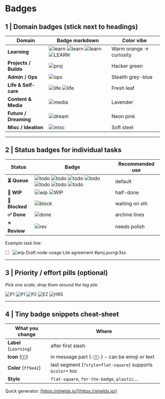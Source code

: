 # Badges

## 1 | Domain badges (stick next to headings)

| Domain                | Badge markdown                                                                   | Color vibe              |
| --------------------- | -------------------------------------------------------------------------------- | ----------------------- |
| **Learning**          | ![learn](https://img.shields.io/badge/Learning-👩‍💻-ff9e42?style=for-the-badge) ![learn](https://img.shields.io/badge/Learning-👩‍💻-ff9e42?style=flat-square) ![learn](https://img.shields.io/badge/Learning-👩‍💻-ff9e42?style=flat) ![LEARN](https://img.shields.io/badge/LEARN-CS50-8e2de2?style=for-the-badge&logo=harvard-university&logoColor=fff&colorB=4a00e0) | Warm orange → curiosity |
| **Projects / Builds** | ![proj](https://img.shields.io/badge/Project-🛠️-4caf50?style=flat-square)     | Hacker green            |
| **Admin / Ops**       | ![ops](https://img.shields.io/badge/Ops-💸-607d8b?style=flat-square)           | Stealth grey-blue       |
| **Life & Self-care**  | ![life](https://img.shields.io/badge/Life-🪴-9ccc65?style=flat-square) ![life](https://img.shields.io/badge/Life-🪴-9ccc65?style=flat)  | Fresh leaf              |
| **Content & Media**   | ![media](https://img.shields.io/badge/Media-📚-7e57c2?style=flat-square)       | Lavender                |
| **Future / Dreaming** | ![dream](https://img.shields.io/badge/Dream-🌠-ec407a?style=flat-square)       | Neon pink               |
| **Misc / Ideation**   | ![misc](https://img.shields.io/badge/Misc-💡-b0bec5?style=flat-square)         | Soft steel              |

---

## 2 | Status badges for individual tasks

| Status         | Badge                                                                                              | Recommended use |
| -------------- | -------------------------------------------------------------------------------------------------- | --------------- |
| **⏳ Queue**    | ![todo](https://img.shields.io/badge/status-QUEUE-blue?style=plastic&logo=github) ![todo](https://img.shields.io/badge/Task-QUEUED-blue?style=flat) ![todo](https://img.shields.io/badge/Task-QUEUED-blue?style=plastic) ![todo](https://img.shields.io/badge/Task-QUEUED-blue??style=flat-square&colorA=purple&colorB=cyan) ![todo](https://img.shields.io/badge/Task-QUEUED-blue?style=for-the-badge) ![todo](https://img.shields.io/badge/Task-QUEUED-blue?style=for-the-badge&labelColor=090909&color=39c5bb) ![todo](https://img.shields.io/badge/Task-QUEUED-blue?style=social&logo=github)  | default         |
| **🚧 WIP**     | ![wip](https://img.shields.io/badge/status-WIP-orange?style=plastic&logo=githubactions) ![WIP](https://img.shields.io/badge/status-WIP-orange?style=flat&logoWidth=0)    | half-done       |
| **🛑 Blocked** | ![block](https://img.shields.io/badge/status-BLOCKED-red?style=plastic&logo=probot)        | waiting on sth  |
| **✅ Done**     | ![done](https://img.shields.io/badge/status-DONE-brightgreen?style=plastic&logo=checkmarx) | archive lines   |
| **⭐ Review**   | ![rev](https://img.shields.io/badge/status-REVIEW-yellow?style=plastic&logo=codefactor)    | needs polish    |

Example task line:

- [ ] ![wip](https://img.shields.io/badge/status-WIP-orange?style=flat-square)  Draft node-usage Lite agreement #proj.purrgr3ss

---

## 3 | Priority / effort pills (optional)

*Pick one scale; drop them around the tag pile.*

![P1](https://img.shields.io/badge/PRIORITY-1-critical?style=flat-square)
![P1](https://img.shields.io/badge/P1-Critical-e91e63?style=flat&labelColor=000)
![P2](https://img.shields.io/badge/PRIORITY-2-high?style=flat-square)
![EZ](https://img.shields.io/badge/Effort-30m-lightgrey?style=flat-square)
![HRS](https://img.shields.io/badge/Effort-2h-blue?style=flat-square)

---

## 4 | Tiny badge snippets cheat-sheet

| What you change        | Where                                                      |
| ---------------------- | ---------------------------------------------------------- |
| **Label** (`Learning`) | after first slash                                          |
| **Icon** (`👩‍💻`)     | in message part (`-👩‍💻-`) - can be emoji or text         |
| **Color** (`ff9e42`)   | last segment (`?style=flat-square`) supports `&color=` too |
| **Style**              | `flat-square`, `for-the-badge`, `plastic`…                 |

Quick generator: [https://shields.io/](https://shields.io/)

